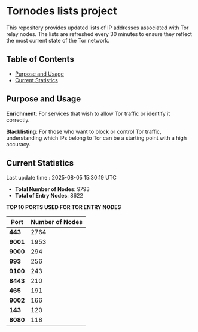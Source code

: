 # Tornodes lists project

This repository provides updated lists of IP addresses associated with Tor relay nodes. The lists are refreshed every 30 minutes to ensure they reflect the most current state of the Tor network.

## Table of Contents

- [Purpose and Usage](#purpose-and-usage)
- [Current Statistics](#current-statistics)


## Purpose and Usage

**Enrichment**: For services that wish to allow Tor traffic or identify it correctly.

**Blacklisting**: For those who want to block or control Tor traffic, understanding which IPs belong to Tor can be a starting point with a high accuracy.

## Current Statistics

Last update time : 2025-08-05 15:30:19 UTC

- **Total Number of Nodes**: 9793
- **Total of Entry Nodes**: 8622

**TOP 10 PORTS USED FOR TOR ENTRY NODES**

| **Port** | **Number of Nodes** |
|------|-----------------|
| **443**   | 2764  |
| **9001**   | 1953  |
| **9000**   | 294  |
| **993**   | 256  |
| **9100**   | 243  |
| **8443**   | 210  |
| **465**   | 191  |
| **9002**   | 166  |
| **143**   | 120  |
| **8080**   | 118  |


